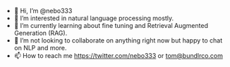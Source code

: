 - 👋 Hi, I’m @nebo333
- 👀 I’m interested in natural language processing mostly.
- 🌱 I’m currently learning about fine tuning and Retrieval Augmented Generation (RAG).
- 💞️ I’m not looking to collaborate on anything right now but happy to chat on NLP and more.
- 📫 How to reach me https://twitter.com/nebo333 or tom@bundlrco.com

<!---
nebo333/nebo333 is a ✨ special ✨ repository because its `README.md` (this file) appears on your GitHub profile.
You can click the Preview link to take a look at your changes.
--->
